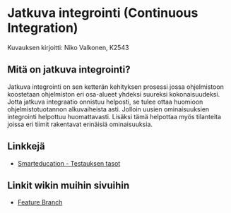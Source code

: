 # Jatkuva integrointi (Continuous Integration)

Kuvauksen kirjoitti: Niko Valkonen, K2543

## Mitä on jatkuva integrointi?

Jatkuva integrointi on sen ketterän kehityksen prosessi jossa ohjelmistoon koostetaan ohjelmiston eri osa-alueet yhdeksi suureksi kokonaisuudeksi. Jotta jatkuva integraatio onnistuu helposti, se tulee ottaa huomioon ohjelmistotuotannon alkuvaiheista asti. Jolloin uusien ominaisuuksien integrointi helpottuu huomattavasti. Lisäksi tämä helpottaa myös tilanteita joissa eri tiimit rakentavat erinäisiä ominaisuuksia. 

## Linkkejä

* [Smarteducation - Testauksen tasot](https://www.meteoriitti.com/2013/06/06/ketteryys-haltuun-yleisimmat-ketterat-kaytannot/) 

## Linkit wikin muihin sivuihin
* [Feature Branch](https://github.com/JAMKPROJ/TTOS1000-GT0/blob/master/feature-branch.md)
